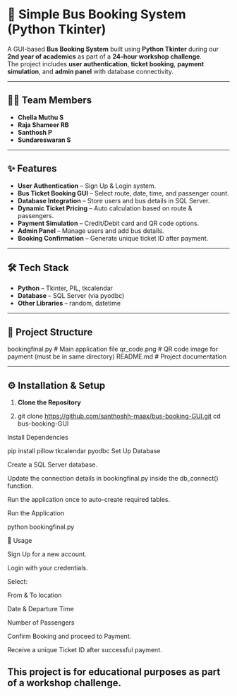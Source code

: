 # 🚌 Simple Bus Booking System (Python Tkinter)

A GUI-based **Bus Booking System** built using **Python Tkinter** during our **2nd year of academics** as part of a **24-hour workshop challenge**.  
The project includes **user authentication**, **ticket booking**, **payment simulation**, and **admin panel** with database connectivity.

---

## 👨‍💻 Team Members
- **Chella Muthu S**
- **Raja Shameer RB**
- **Santhosh P**
- **Sundareswaran S**

---

## ✨ Features
- **User Authentication** – Sign Up & Login system.
- **Bus Ticket Booking GUI** – Select route, date, time, and passenger count.
- **Database Integration** – Store users and bus details in SQL Server.
- **Dynamic Ticket Pricing** – Auto calculation based on route & passengers.
- **Payment Simulation** – Credit/Debit card and QR code options.
- **Admin Panel** – Manage users and add bus details.
- **Booking Confirmation** – Generate unique ticket ID after payment.

---

## 🛠 Tech Stack
- **Python** – Tkinter, PIL, tkcalendar
- **Database** – SQL Server (via pyodbc)
- **Other Libraries** – random, datetime

---

## 📂 Project Structure
bookingfinal.py # Main application file
qr_code.png # QR code image for payment (must be in same directory)
README.md # Project documentation


---

## ⚙️ Installation & Setup

1. **Clone the Repository**
   
2. git clone https://github.com/santhoshh-maax/bus-booking-GUI.git
   cd bus-booking-GUI


Install Dependencies

pip install pillow tkcalendar pyodbc
Set Up Database

Create a SQL Server database.

Update the connection details in bookingfinal.py inside the db_connect() function.

Run the application once to auto-create required tables.

Run the Application


python bookingfinal.py

📌 Usage

Sign Up for a new account.

Login with your credentials.

Select:

From & To location

Date & Departure Time

Number of Passengers

Confirm Booking and proceed to Payment.

Receive a unique Ticket ID after successful payment.

## This project is for educational purposes as part of a workshop challenge.
